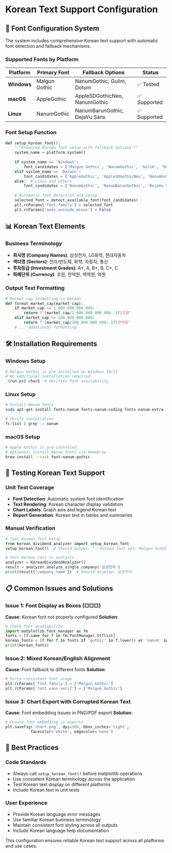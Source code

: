 # Korean Text Support Configuration

## 🎨 Font Configuration System

The system includes comprehensive Korean text support with automatic font detection and fallback mechanisms.

### Supported Fonts by Platform

| Platform | Primary Font | Fallback Options | Status |
|----------|-------------|------------------|--------|
| **Windows** | Malgun Gothic | NanumGothic, Gulim, Dotum | ✅ Tested |
| **macOS** | AppleGothic | AppleSDGothicNeo, NanumGothic | ✅ Supported |
| **Linux** | NanumGothic | NanumBarunGothic, DejaVu Sans | ✅ Supported |

### Font Setup Function

```python
def setup_korean_font():
    """Enhanced Korean font setup with fallback options"""
    system_name = platform.system()
    
    if system_name == 'Windows':
        font_candidates = ['Malgun Gothic', 'NanumGothic', 'Gulim', 'Dotum']
    elif system_name == 'Darwin':  
        font_candidates = ['AppleGothic', 'AppleSDGothicNeo', 'NanumGothic']
    else:  # Linux and others
        font_candidates = ['NanumGothic', 'NanumBarunGothic', 'DejaVu Sans']
    
    # Automatic font detection and setup
    selected_font = detect_available_font(font_candidates)
    plt.rcParams['font.family'] = selected_font
    plt.rcParams['axes.unicode_minus'] = False
```

## 📊 Korean Text Elements

### Business Terminology
- **회사명 (Company Names)**: 삼성전자, LG화학, 현대자동차
- **섹터명 (Sectors)**: 전자/반도체, 화학, 자동차, 통신
- **투자등급 (Investment Grades)**: A+, A, B+, B, C+, C
- **화폐단위 (Currency)**: 조원, 천억원, 백억원, 억원

### Output Text Formatting
```python
# Market cap formatting in Korean
def format_market_cap(market_cap):
    if market_cap >= 1_000_000_000_000:
        return f"{market_cap/1_000_000_000_000:.1f}조원"
    elif market_cap >= 100_000_000_000:
        return f"{market_cap/100_000_000_000:.1f}천억원"
    # ... additional formatting
```

## 🛠️ Installation Requirements

### Windows Setup
```powershell
# Malgun Gothic is pre-installed on Windows 10/11
# No additional installation required
.\run.ps1 check  # Verifies font availability
```

### Linux Setup  
```bash
# Install Nanum fonts
sudo apt-get install fonts-nanum fonts-nanum-coding fonts-nanum-extra

# Verify installation
fc-list | grep -i nanum
```

### macOS Setup
```bash
# Apple Gothic is pre-installed
# Optional: Install Nanum fonts via Homebrew
brew install --cask font-nanum-gothic
```

## 🧪 Testing Korean Text Support

### Unit Test Coverage
- **Font Detection**: Automatic system font identification
- **Text Rendering**: Korean character display validation  
- **Chart Labels**: Graph axis and legend Korean text
- **Report Generation**: Korean text in tables and summaries

### Manual Verification
```python
# Test Korean font setup
from korean_dividend_analyzer import setup_korean_font
setup_korean_font()  # Should output: "✅ Korean font set: Malgun Gothic"

# Test Korean text in analysis
analyzer = KoreanDividendAnalyzer()
result = analyzer.analyze_single_company('삼성전자')
print(result['company_name'])  # Should display: 삼성전자
```

## 📋 Common Issues and Solutions

### Issue 1: Font Display as Boxes (□□□)
**Cause**: Korean font not properly configured
**Solution**: 
```python
# Check font availability
import matplotlib.font_manager as fm
fonts = [f.name for f in fm.fontManager.ttflist]
korean_fonts = [f for f in fonts if 'gothic' in f.lower() or 'nanum' in f.lower()]
print(korean_fonts)
```

### Issue 2: Mixed Korean/English Alignment
**Cause**: Font fallback to different fonts
**Solution**:
```python
# Force consistent font usage
plt.rcParams['font.family'] = ['Malgun Gothic']
plt.rcParams['font.sans-serif'] = ['Malgun Gothic']
```

### Issue 3: Chart Export with Corrupted Korean Text
**Cause**: Font embedding issues in PNG/PDF export
**Solution**:
```python
# Ensure font embedding in exports
plt.savefig('chart.png', dpi=300, bbox_inches='tight', 
           facecolor='white', edgecolor='none')
```

## 🎯 Best Practices

### Code Standards
- Always call `setup_korean_font()` before matplotlib operations
- Use consistent Korean terminology across the application
- Test Korean text display on different platforms
- Include Korean text in unit tests

### User Experience
- Provide Korean language error messages
- Use familiar Korean business terminology  
- Maintain consistent font styling across all outputs
- Include Korean language help documentation

This configuration ensures reliable Korean text support across all platforms and use cases.